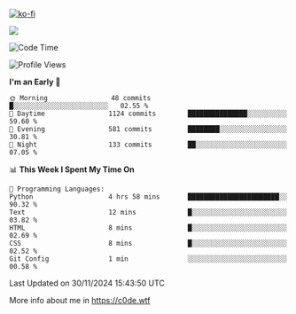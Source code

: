 [![ko-fi](https://ko-fi.com/img/githubbutton_sm.svg)](https://ko-fi.com/Z8Z4Y2LKX)

<a href="https://wakatime.com"><img src="https://wakatime.com/share/@c0dezin/b7f18a7c-ab3a-40b8-8bc7-b1b7bf71f1d6.svg" /></a>

<!--START_SECTION:waka-->
![Code Time](http://img.shields.io/badge/Code%20Time-151%20hrs%208%20mins-blue)

![Profile Views](http://img.shields.io/badge/Profile%20Views-0-blue)

**I'm an Early 🐤** 

```text
🌞 Morning                48 commits          █░░░░░░░░░░░░░░░░░░░░░░░░   02.55 % 
🌆 Daytime                1124 commits        ███████████████░░░░░░░░░░   59.60 % 
🌃 Evening                581 commits         ████████░░░░░░░░░░░░░░░░░   30.81 % 
🌙 Night                  133 commits         ██░░░░░░░░░░░░░░░░░░░░░░░   07.05 % 
```


📊 **This Week I Spent My Time On** 

```text
💬 Programming Languages: 
Python                   4 hrs 58 mins       ███████████████████████░░   90.32 % 
Text                     12 mins             █░░░░░░░░░░░░░░░░░░░░░░░░   03.82 % 
HTML                     8 mins              █░░░░░░░░░░░░░░░░░░░░░░░░   02.69 % 
CSS                      8 mins              █░░░░░░░░░░░░░░░░░░░░░░░░   02.52 % 
Git Config               1 min               ░░░░░░░░░░░░░░░░░░░░░░░░░   00.58 % 
```


 Last Updated on 30/11/2024 15:43:50 UTC
<!--END_SECTION:waka-->

More info about me in https://c0de.wtf
